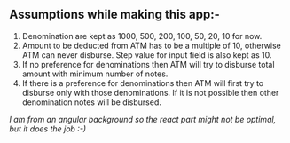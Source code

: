 ## Assumptions while making this app:-
1. Denomination are kept as 1000, 500, 200, 100, 50, 20, 10 for now.
2. Amount to be deducted from ATM has to be a multiple of 10, otherwise ATM can never disburse. Step value for input field is also kept as 10.
3. If no preference for denominations then ATM will try to disburse total amount with minimum number of notes.
4. If there is a preference for denominations then ATM will first try to disburse only with those denominations. If it is not possible then other denomination notes will be disbursed.


*I am from an angular background so the react part might not be optimal, but it does the job :-)*